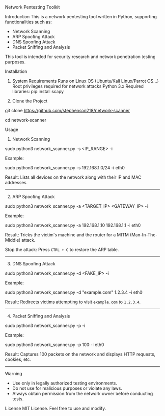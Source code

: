 Network Pentesting Toolkit

Introduction
This is a network pentesting tool written in Python, supporting functionalities such as:
- Network Scanning
- ARP Spoofing Attack
- DNS Spoofing Attack
- Packet Sniffing and Analysis

This tool is intended for security research and network penetration testing purposes.

Installation

1. System Requirements
Runs on Linux OS (Ubuntu/Kali Linux/Parrot OS...)
Root privileges required for network attacks
Python 3.x
Required libraries:
  pip install scapy

2. Clone the Project

git clone https://github.com/stephenson218/network-scanner

cd network-scanner

Usage

1. Network Scanning

sudo python3 network_scanner.py -s <IP_RANGE> -i <INTERFACE>

Example:

sudo python3 network_scanner.py -s 192.168.1.0/24 -i eth0

Result: Lists all devices on the network along with their IP and MAC addresses.

---

2. ARP Spoofing Attack

sudo python3 network_scanner.py -a <TARGET_IP> <GATEWAY_IP> -i <INTERFACE>

Example:

sudo python3 network_scanner.py -a 192.168.1.10 192.168.1.1 -i eth0

Result: Tricks the victim's machine and the router for a MITM (Man-In-The-Middle) attack.

Stop the attack: Press `CTRL + C` to restore the ARP table.

---

3. DNS Spoofing Attack

sudo python3 network_scanner.py -d <DOMAIN> <FAKE_IP> -i <INTERFACE>

Example:

sudo python3 network_scanner.py -d "example.com" 1.2.3.4 -i eth0

Result: Redirects victims attempting to visit `example.com` to `1.2.3.4`.

---

4. Packet Sniffing and Analysis

sudo python3 network_scanner.py -p <COUNT> -i <INTERFACE>

Example:

sudo python3 network_scanner.py -p 100 -i eth0

Result: Captures 100 packets on the network and displays HTTP requests, cookies, etc.

---

Warning
- Use only in legally authorized testing environments.
- Do not use for malicious purposes or violate any laws.
- Always obtain permission from the network owner before conducting tests.

License
MIT License. Feel free to use and modify.

